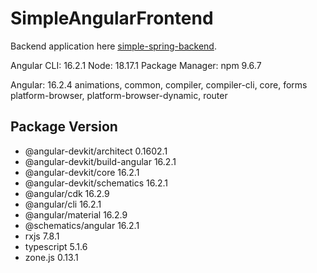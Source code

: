 # SimpleAngularFrontend

Backend application here [simple-spring-backend](https://github.com/scimbosh/simple-spring-backend).

Angular CLI: 16.2.1
Node: 18.17.1
Package Manager: npm 9.6.7

Angular: 16.2.4
animations, common, compiler, compiler-cli, core, forms
platform-browser, platform-browser-dynamic, router     

Package                         Version
---------------------------------------------------------  
- @angular-devkit/architect       0.1602.1
- @angular-devkit/build-angular   16.2.1
- @angular-devkit/core            16.2.1
- @angular-devkit/schematics      16.2.1
- @angular/cdk                    16.2.9
- @angular/cli                    16.2.1
- @angular/material               16.2.9
- @schematics/angular             16.2.1
- rxjs                            7.8.1
- typescript                      5.1.6
- zone.js                         0.13.1



